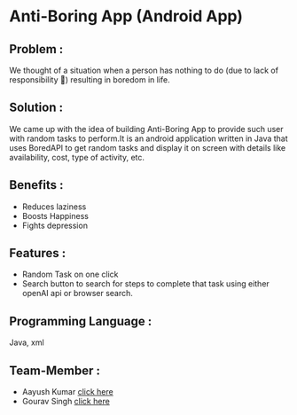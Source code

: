 # Anti-Boring App (Android App)

  
## Problem : 
We thought of a situation when a person has nothing to do (due to lack of responsibility 👀) resulting in boredom in life.

## Solution :
We came up with the idea of building Anti-Boring App to provide such user with random tasks to perform.It is an android
application written in Java that uses BoredAPI to get random tasks and display it on screen with details like availability, cost,
type of activity, etc.

## Benefits : 
- Reduces laziness
- Boosts Happiness
- Fights depression
  
## Features : 
- Random Task on one click
- Search button to search for steps to complete that task using either openAI api or browser search.
  
## Programming Language : 
Java, xml

## Team-Member :
- Aayush Kumar [click here](https://github.com/aayushhk)
- Gourav Singh [click here](https://github.com/infinity-boi)
